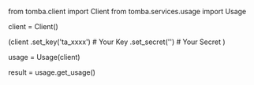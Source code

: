 from tomba.client import Client
from tomba.services.usage import Usage

client = Client()

(client
  .set_key('ta_xxxx') # Your Key
  .set_secret('') # Your Secret
)

usage = Usage(client)

result = usage.get_usage()
